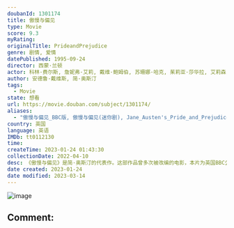 ```yaml
---
doubanId: 1301174
title: 傲慢与偏见
type: Movie
score: 9.3
myRating: 
originalTitle: PrideandPrejudice
genre: 剧情, 爱情
datePublished: 1995-09-24
director: 西蒙·兰顿
actor: 科林·费尔斯, 詹妮弗·艾莉, 戴维·鲍姆伯, 苏珊娜·哈克, 茱莉亚·莎华拉, 艾莉森·斯戴曼, 本杰明·惠特罗, undefined, 露西·布莱尔斯, 波丽·麦伯利, 乔安娜·大卫, 蒂姆·怀尔顿, 露西·斯科特, 艾德里安·鲁基斯, 安娜·钱斯勒, 露茜·罗宾森, 芭芭拉·雷吉, 鲁珀特·范西塔特, 大卫·巴克·琼斯, 艾米莉娅·福克斯, 露茜·戴维斯, 安东尼·凯尔夫, 罗杰·巴克莱, undefined, undefined, 玛琳·西达威, undefined, undefined, 哈莉特·伊斯特科特, undefined, undefined, undefined, 克里斯托弗·斯坦斯, undefined, 山姆·比兹利
author: 安德鲁·戴维斯, 简·奥斯汀
tags:
  - Movie
state: 想看
url: https://movie.douban.com/subject/1301174/
aliases:
  - "傲慢与偏见_BBC版, 傲慢与偏见(迷你剧), Jane_Austen's_Pride_and_Prejudice"
country: 英国
language: 英语
IMDb: tt0112130
time: 
createTime: 2023-01-24 01:43:30
collectionDate: 2022-04-10
desc: 《傲慢与偏见》是简·奥斯汀的代表作。这部作品曾多次被改编的电影，本片为英国BBC公司1995年出品。18世纪英国乡间班纳特家有五个女儿，班纳特太太整天焦躁不已，最大的心愿就是将女儿们一个个嫁出去。一...
date created: 2023-01-24
date modified: 2023-03-14
---
```


![image](p2184360268.jpg)

Comment:
---
